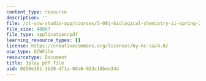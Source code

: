 ```yaml
---
content_type: resource
description: ''
file: /ol-ocw-studio-app/courses/5-08j-biological-chemistry-ii-spring-2016/0d58e1811b20df1a80a6023c18bee34d_aCdDB6AsnSY.pdf
file_size: 48867
file_type: application/pdf
learning_resource_types: []
license: https://creativecommons.org/licenses/by-nc-sa/4.0/
ocw_type: OCWFile
resourcetype: Document
title: 3play pdf file
uid: 0d58e181-1b20-df1a-80a6-023c18bee34d
---
```


